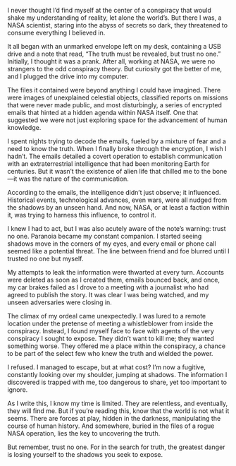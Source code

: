 I never thought I’d find myself at the center of a conspiracy that would shake my understanding of reality, let alone the world’s. But there I was, a NASA scientist, staring into the abyss of secrets so dark, they threatened to consume everything I believed in.

It all began with an unmarked envelope left on my desk, containing a USB drive and a note that read, “The truth must be revealed, but trust no one.” Initially, I thought it was a prank. After all, working at NASA, we were no strangers to the odd conspiracy theory. But curiosity got the better of me, and I plugged the drive into my computer.

The files it contained were beyond anything I could have imagined. There were images of unexplained celestial objects, classified reports on missions that were never made public, and most disturbingly, a series of encrypted emails that hinted at a hidden agenda within NASA itself. One that suggested we were not just exploring space for the advancement of human knowledge.

I spent nights trying to decode the emails, fueled by a mixture of fear and a need to know the truth. When I finally broke through the encryption, I wish I hadn’t. The emails detailed a covert operation to establish communication with an extraterrestrial intelligence that had been monitoring Earth for centuries. But it wasn’t the existence of alien life that chilled me to the bone—it was the nature of the communication.

According to the emails, the intelligence didn’t just observe; it influenced. Historical events, technological advances, even wars, were all nudged from the shadows by an unseen hand. And now, NASA, or at least a faction within it, was trying to harness this influence, to control it.

I knew I had to act, but I was also acutely aware of the note’s warning: trust no one. Paranoia became my constant companion. I started seeing shadows move in the corners of my eyes, and every email or phone call seemed like a potential threat. The line between friend and foe blurred until I trusted no one but myself.

My attempts to leak the information were thwarted at every turn. Accounts were deleted as soon as I created them, emails bounced back, and once, my car brakes failed as I drove to a meeting with a journalist who had agreed to publish the story. It was clear I was being watched, and my unseen adversaries were closing in.

The climax of my ordeal came unexpectedly. I was lured to a remote location under the pretense of meeting a whistleblower from inside the conspiracy. Instead, I found myself face to face with agents of the very conspiracy I sought to expose. They didn’t want to kill me; they wanted something worse. They offered me a place within the conspiracy, a chance to be part of the select few who knew the truth and wielded the power.

I refused. I managed to escape, but at what cost? I’m now a fugitive, constantly looking over my shoulder, jumping at shadows. The information I discovered is trapped with me, too dangerous to share, yet too important to ignore.

As I write this, I know my time is limited. They are relentless, and eventually, they will find me. But if you’re reading this, know that the world is not what it seems. There are forces at play, hidden in the darkness, manipulating the course of human history. And somewhere, buried in the files of a rogue NASA operation, lies the key to uncovering the truth.

But remember, trust no one. For in the search for truth, the greatest danger is losing yourself to the shadows you seek to expose.